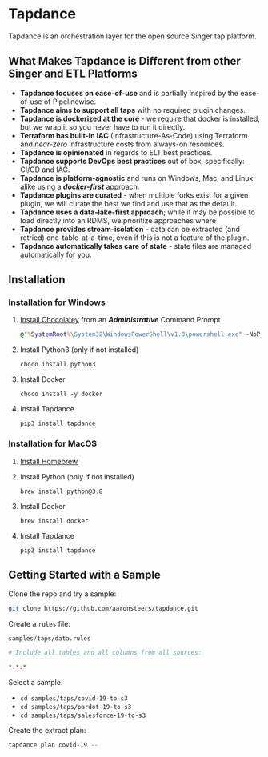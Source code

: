 # Tapdance

Tapdance is an orchestration layer for the open source Singer tap platform.

## What Makes Tapdance is Different from other Singer and ETL Platforms

* **Tapdance focuses on ease-of-use** and is partially inspired by the ease-of-use of Pipelinewise.
* **Tapdance aims to support all taps** with no required plugin changes.
* **Tapdance is dockerized at the core** - we require that docker is installed, but we wrap it so you never have to run it directly.
* **Terraform has built-in IAC** (Infrastructure-As-Code) using Terraform and _near-zero_ infrastructure costs from always-on resources.
* **Tapdance is opinionated** in regards to ELT best practices.
* **Tapdance supports DevOps best practices** out of box, specifically: CI/CD and IAC.
* **Tapdance is platform-agnostic** and runs on Windows, Mac, and Linux alike using a _**docker-first**_ approach.
* **Tapdance plugins are curated** - when multiple forks exist for a given plugin, we will curate the best we find and use that as the default.
* **Tapdance uses a data-lake-first approach**; while it may be possible to load directly into an RDMS, we prioritize approaches where
* **Tapdance provides stream-isolation** - data can be extracted (and retried) one-table-at-a-time, even if this is not a feature of the plugin.
* **Tapdance automatically takes care of state** - state files are managed automatically for you.

## Installation

### Installation for Windows

1. [Install Chocolatey](https://chocolatey.org/docs/installation#install-with-cmdexe) from an _**Administrative**_ Command Prompt

    ```cmd
    @"%SystemRoot%\System32\WindowsPowerShell\v1.0\powershell.exe" -NoProfile -InputFormat None -ExecutionPolicy Bypass -Command " [System.Net.ServicePointManager]::SecurityProtocol = 3072; iex ((New-Object System.Net.WebClient).DownloadString('https://chocolatey.org/install.ps1'))" && SET "PATH=%PATH%;%ALLUSERSPROFILE%\chocolatey\bin"
    ```

2. Install Python3 (only if not installed)

    `choco install python3`

3. Install Docker

    `choco install -y docker`

4. Install Tapdance

    `pip3 install tapdance`

### Installation for MacOS

1. [Install Homebrew](https://docs.brew.sh/Installation)
2. Install Python (only if not installed)

    `brew install python@3.8`

3. Install Docker

    `brew install docker`

4. Install Tapdance

    `pip3 install tapdance`

## Getting Started with a Sample

Clone the repo and try a sample:

```bash
git clone https://github.com/aaronsteers/tapdance.git
```

Create a `rules` file:

`samples/taps/data.rules`

```ini
# Include all tables and all columns from all sources:

*.*.*

```

Select a sample:

* `cd samples/taps/covid-19-to-s3`
* `cd samples/taps/pardot-19-to-s3`
* `cd samples/taps/salesforce-19-to-s3`

Create the extract plan:

```bash
tapdance plan covid-19 --
```
